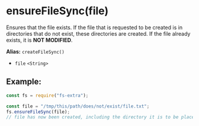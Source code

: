 # ensureFileSync(file)

Ensures that the file exists. If the file that is requested to be created is in directories that do not exist, these directories are created. If the file already exists, it is **NOT MODIFIED**.

**Alias:** `createFileSync()`

- `file` `<String>`

## Example:

```js
const fs = require("fs-extra");

const file = "/tmp/this/path/does/not/exist/file.txt";
fs.ensureFileSync(file);
// file has now been created, including the directory it is to be placed in
```
